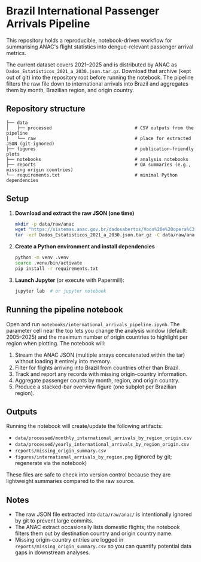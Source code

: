 # Brazil International Passenger Arrivals Pipeline

This repository holds a reproducible, notebook-driven workflow for summarising ANAC's
flight statistics into dengue-relevant passenger arrival metrics.

The current dataset covers 2021–2025 and is distributed by ANAC as
`Dados_Estatisticos_2021_a_2030.json.tar.gz`. Download that archive (kept out of git)
into the repository root before running the notebook. The pipeline filters the raw file
down to international arrivals into Brazil and aggregates them by month, Brazilian
region, and origin country.

## Repository structure

```
├── data
│   ├── processed                               # CSV outputs from the pipeline
│   └── raw                                     # place for extracted JSON (git-ignored)
├── figures                                     # publication-friendly plots
├── notebooks                                   # analysis notebooks
├── reports                                     # QA summaries (e.g., missing origin countries)
└── requirements.txt                            # minimal Python dependencies
```

## Setup

1. **Download and extract the raw JSON (one time)**
   ```bash
   mkdir -p data/raw/anac
   wget "https://sistemas.anac.gov.br/dadosabertos/Voos%20e%20opera%C3%A7%C3%B5es%20a%C3%A9reas/Dados%20Estat%C3%ADsticos%20do%20Transporte%20A%C3%A9reo/Dados_Estatisticos_2021_a_2030.json.tar.gz"
   tar -xzf Dados_Estatisticos_2021_a_2030.json.tar.gz -C data/raw/anac
   ```

2. **Create a Python environment and install dependencies**
   ```bash
   python -m venv .venv
   source .venv/bin/activate
   pip install -r requirements.txt
   ```

3. **Launch Jupyter** (or execute with Papermill):
   ```bash
   jupyter lab  # or jupyter notebook
   ```

## Running the pipeline notebook

Open and run `notebooks/international_arrivals_pipeline.ipynb`. The parameter cell near
the top lets you change the analysis window (default: 2005–2025) and the maximum number
of origin countries to highlight per region when plotting. The notebook will:

1. Stream the ANAC JSON (multiple arrays concatenated within the tar) without loading it
   entirely into memory.
2. Filter for flights arriving into Brazil from countries other than Brazil.
3. Track and report any records with missing origin-country information.
4. Aggregate passenger counts by month, region, and origin country.
5. Produce a stacked-bar overview figure (one subplot per Brazilian region).

## Outputs

Running the notebook will create/update the following artifacts:

- `data/processed/monthly_international_arrivals_by_region_origin.csv`
- `data/processed/yearly_international_arrivals_by_region_origin.csv`
- `reports/missing_origin_summary.csv`
- `figures/international_arrivals_by_region.png` (ignored by git; regenerate via the notebook)

These files are safe to check into version control because they are lightweight summaries
compared to the raw source.

## Notes

- The raw JSON file extracted into `data/raw/anac/` is intentionally ignored by git to
  prevent large commits.
- The ANAC extract occasionally lists domestic flights; the notebook filters them out by
  destination country and origin country name.
- Missing origin-country entries are logged in `reports/missing_origin_summary.csv` so
  you can quantify potential data gaps in downstream analyses.
